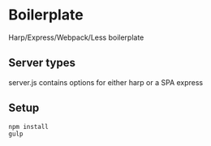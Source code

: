 # Boilerplate

Harp/Express/Webpack/Less boilerplate

## Server types

server.js contains options for either harp or a SPA express

## Setup

	npm install
	gulp